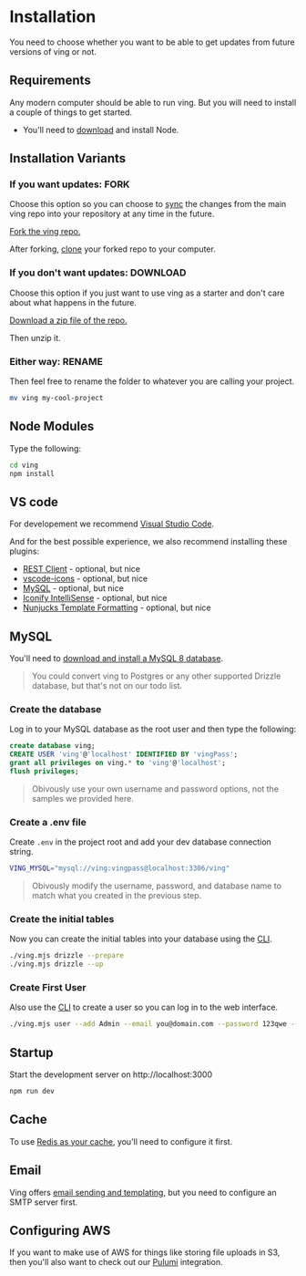 # Installation

You need to choose whether you want to be able to get updates from future versions of ving or not.

## Requirements

Any modern computer should be able to run ving. But you will need to install a couple of things to get started.

 - You'll need to [download](https://nodejs.org/en) and install Node.

## Installation Variants

### If you want updates: FORK

Choose this option so you can choose to [sync](https://docs.github.com/en/pull-requests/collaborating-with-pull-requests/working-with-forks/syncing-a-fork) the changes from the main ving repo into your repository at any time in the future.


[Fork the ving repo.](https://github.com/plainblack/ving/fork)


After forking, [clone](https://docs.github.com/en/repositories/creating-and-managing-repositories/cloning-a-repository) your forked repo to your computer.


### If you don't want updates: DOWNLOAD

Choose this option if you just want to use ving as a starter and don't care about what happens in the future.

[Download a zip file of the repo.](https://github.com/plainblack/ving/archive/refs/heads/main.zip)

Then unzip it.

### Either way: RENAME

Then feel free to rename the folder to whatever you are calling your project.

```bash
mv ving my-cool-project
```

## Node Modules

Type the following:

```bash
cd ving
npm install
```

## VS code

For developement we recommend [Visual Studio Code](https://code.visualstudio.com/download).

And for the best possible experience, we also recommend installing these plugins:

 - [REST Client](https://marketplace.visualstudio.com/items?itemName=humao.rest-client) - optional, but nice
 - [vscode-icons](https://marketplace.visualstudio.com/items?itemName=vscode-icons-team.vscode-icons) - optional, but nice
 - [MySQL](https://marketplace.visualstudio.com/items?itemName=cweijan.vscode-mysql-client2) - optional, but nice
 - [Iconify IntelliSense](https://marketplace.visualstudio.com/items?itemName=antfu.iconify) - optional, but nice
 - [Nunjucks Template Formatting](https://marketplace.visualstudio.com/items?itemName=eseom.nunjucks-template) - optional, but nice

## MySQL

You'll need to [download and install a MySQL 8 database](https://dev.mysql.com/downloads/mysql/).

> You could convert ving to Postgres or any other supported Drizzle database, but that's not on our todo list.

### Create the database

Log in to your MySQL database as the root user and then type the following:

```sql
create database ving;
CREATE USER 'ving'@'localhost' IDENTIFIED BY 'vingPass';
grant all privileges on ving.* to 'ving'@'localhost';
flush privileges;
```

> Obivously use your own username and password options, not the samples we provided here.

### Create a .env file

Create `.env` in the project root and add your dev database connection string.

```bash
VING_MYSQL="mysql://ving:vingpass@localhost:3306/ving"
```

> Obivously modify the username, password, and database name to match what you created in the previous step.

### Create the initial tables

Now you can create the initial tables into your database using the [CLI](cli.html).

```bash
./ving.mjs drizzle --prepare
./ving.mjs drizzle --up
```

### Create First User

Also use the [CLI](cli.html) to create a user so you can log in to the web interface.

```bash
./ving.mjs user --add Admin --email you@domain.com --password 123qwe --admin
```

## Startup

Start the development server on http://localhost:3000

```bash
npm run dev
```

## Cache
To use [Redis as your cache](cache.html), you'll need to configure it first.

## Email
Ving offers [email sending and templating](email.html), but you need to configure an SMTP server first.

## Configuring AWS
If you want to make use of AWS for things like storing file uploads in S3, then you'll also want to check out our [Pulumi](pulumi.html) integration.
